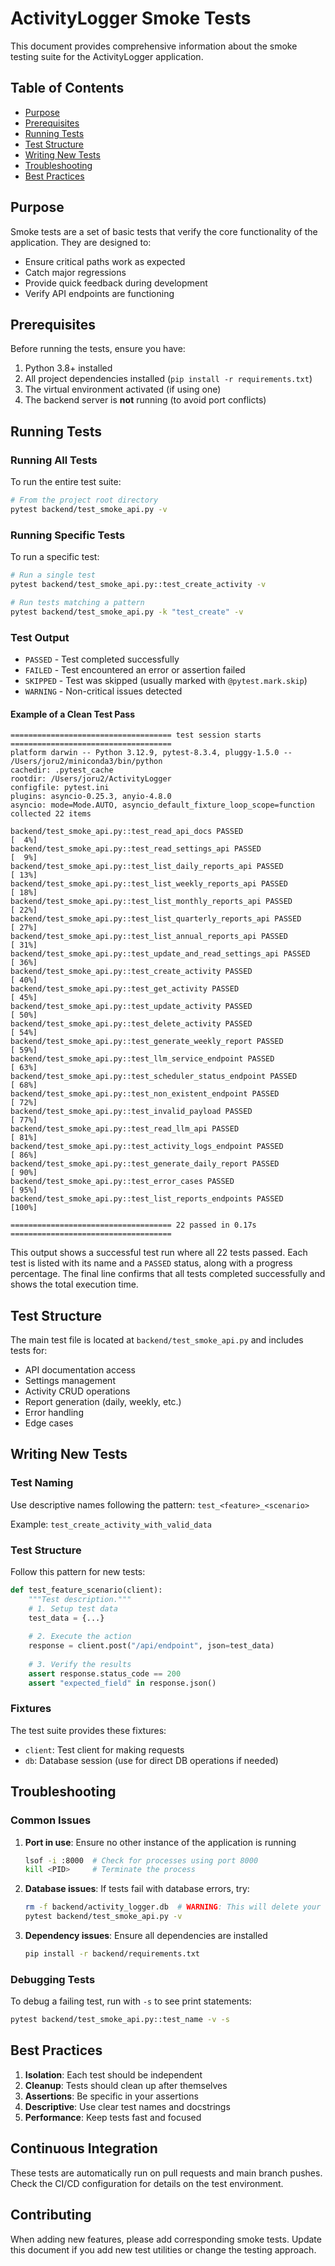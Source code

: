 # ActivityLogger Smoke Tests

This document provides comprehensive information about the smoke testing suite for the ActivityLogger application.

## Table of Contents
- [Purpose](#purpose)
- [Prerequisites](#prerequisites)
- [Running Tests](#running-tests)
- [Test Structure](#test-structure)
- [Writing New Tests](#writing-new-tests)
- [Troubleshooting](#troubleshooting)
- [Best Practices](#best-practices)

## Purpose

Smoke tests are a set of basic tests that verify the core functionality of the application. They are designed to:

- Ensure critical paths work as expected
- Catch major regressions
- Provide quick feedback during development
- Verify API endpoints are functioning

## Prerequisites

Before running the tests, ensure you have:

1. Python 3.8+ installed
2. All project dependencies installed (`pip install -r requirements.txt`)
3. The virtual environment activated (if using one)
4. The backend server is **not** running (to avoid port conflicts)

## Running Tests

### Running All Tests

To run the entire test suite:

```bash
# From the project root directory
pytest backend/test_smoke_api.py -v
```

### Running Specific Tests

To run a specific test:

```bash
# Run a single test
pytest backend/test_smoke_api.py::test_create_activity -v

# Run tests matching a pattern
pytest backend/test_smoke_api.py -k "test_create" -v
```

### Test Output

- `PASSED` - Test completed successfully
- `FAILED` - Test encountered an error or assertion failed
- `SKIPPED` - Test was skipped (usually marked with `@pytest.mark.skip`)
- `WARNING` - Non-critical issues detected

#### Example of a Clean Test Pass

```
==================================== test session starts ====================================
platform darwin -- Python 3.12.9, pytest-8.3.4, pluggy-1.5.0 -- /Users/joru2/miniconda3/bin/python
cachedir: .pytest_cache
rootdir: /Users/joru2/ActivityLogger
configfile: pytest.ini
plugins: asyncio-0.25.3, anyio-4.8.0
asyncio: mode=Mode.AUTO, asyncio_default_fixture_loop_scope=function
collected 22 items

backend/test_smoke_api.py::test_read_api_docs PASSED                                 [  4%]
backend/test_smoke_api.py::test_read_settings_api PASSED                             [  9%]
backend/test_smoke_api.py::test_list_daily_reports_api PASSED                        [ 13%]
backend/test_smoke_api.py::test_list_weekly_reports_api PASSED                       [ 18%]
backend/test_smoke_api.py::test_list_monthly_reports_api PASSED                      [ 22%]
backend/test_smoke_api.py::test_list_quarterly_reports_api PASSED                    [ 27%]
backend/test_smoke_api.py::test_list_annual_reports_api PASSED                       [ 31%]
backend/test_smoke_api.py::test_update_and_read_settings_api PASSED                  [ 36%]
backend/test_smoke_api.py::test_create_activity PASSED                               [ 40%]
backend/test_smoke_api.py::test_get_activity PASSED                                  [ 45%]
backend/test_smoke_api.py::test_update_activity PASSED                               [ 50%]
backend/test_smoke_api.py::test_delete_activity PASSED                               [ 54%]
backend/test_smoke_api.py::test_generate_weekly_report PASSED                        [ 59%]
backend/test_smoke_api.py::test_llm_service_endpoint PASSED                          [ 63%]
backend/test_smoke_api.py::test_scheduler_status_endpoint PASSED                     [ 68%]
backend/test_smoke_api.py::test_non_existent_endpoint PASSED                         [ 72%]
backend/test_smoke_api.py::test_invalid_payload PASSED                               [ 77%]
backend/test_smoke_api.py::test_read_llm_api PASSED                                  [ 81%]
backend/test_smoke_api.py::test_activity_logs_endpoint PASSED                        [ 86%]
backend/test_smoke_api.py::test_generate_daily_report PASSED                         [ 90%]
backend/test_smoke_api.py::test_error_cases PASSED                                   [ 95%]
backend/test_smoke_api.py::test_list_reports_endpoints PASSED                        [100%]

==================================== 22 passed in 0.17s ====================================
```

This output shows a successful test run where all 22 tests passed. Each test is listed with its name and a `PASSED` status, along with a progress percentage. The final line confirms that all tests completed successfully and shows the total execution time.

## Test Structure

The main test file is located at `backend/test_smoke_api.py` and includes tests for:

- API documentation access
- Settings management
- Activity CRUD operations
- Report generation (daily, weekly, etc.)
- Error handling
- Edge cases

## Writing New Tests

### Test Naming

Use descriptive names following the pattern: `test_<feature>_<scenario>`

Example: `test_create_activity_with_valid_data`

### Test Structure

Follow this pattern for new tests:

```python
def test_feature_scenario(client):
    """Test description."""
    # 1. Setup test data
    test_data = {...}
    
    # 2. Execute the action
    response = client.post("/api/endpoint", json=test_data)
    
    # 3. Verify the results
    assert response.status_code == 200
    assert "expected_field" in response.json()
```

### Fixtures

The test suite provides these fixtures:

- `client`: Test client for making requests
- `db`: Database session (use for direct DB operations if needed)

## Troubleshooting

### Common Issues

1. **Port in use**: Ensure no other instance of the application is running
   ```bash
   lsof -i :8000  # Check for processes using port 8000
   kill <PID>     # Terminate the process
   ```

2. **Database issues**: If tests fail with database errors, try:
   ```bash
   rm -f backend/activity_logger.db  # WARNING: This will delete your test database
   pytest backend/test_smoke_api.py -v
   ```

3. **Dependency issues**: Ensure all dependencies are installed
   ```bash
   pip install -r backend/requirements.txt
   ```

### Debugging Tests

To debug a failing test, run with `-s` to see print statements:

```bash
pytest backend/test_smoke_api.py::test_name -v -s
```

## Best Practices

1. **Isolation**: Each test should be independent
2. **Cleanup**: Tests should clean up after themselves
3. **Assertions**: Be specific in your assertions
4. **Descriptive**: Use clear test names and docstrings
5. **Performance**: Keep tests fast and focused

## Continuous Integration

These tests are automatically run on pull requests and main branch pushes. Check the CI/CD configuration for details on the test environment.

## Contributing

When adding new features, please add corresponding smoke tests. Update this document if you add new test utilities or change the testing approach.
